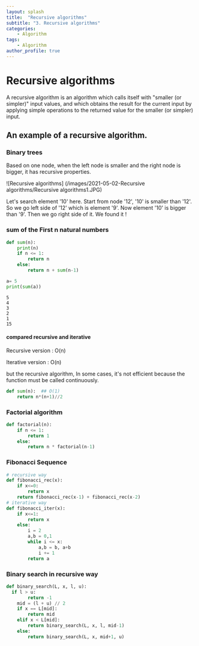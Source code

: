 ```yaml
---
layout: splash
title:  "Recursive algorithms"
subtitle: "3. Recursive algorithms"
categories:
    - Algorithm
tags:
    - Algorithm
author_profile: true
---
```


# Recursive algorithms
A recursive algorithm is an algorithm which calls itself with "smaller (or simpler)" input values, and which obtains the result for the current input by applying simple operations to the returned value for the smaller (or simpler) input.

## An example of a recursive algorithm.
### Binary trees
Based on one node, when the left node is smaller and the right node is bigger, it has recursive properties.
 
![Recursive algorithms] (/images/2021-05-02-Recursive algorithms/Recursive algorithms1.JPG)

Let's search element '10' here. Start from node '12', '10' is smaller than '12'. So we go left side of '12' which is element '9'. Now element '10' is bigger than '9'. Then we go right side of it. We found it !

### sum of the First n natural numbers


```python
def sum(n):
    print(n)
    if n <= 1:
        return n
    else:
        return n + sum(n-1)
```


```python
a= 5
print(sum(a))
```

    5
    4
    3
    2
    1
    15


#### compared recursive and iterative
Recursive version : O(n)

Iterative version : O(n)

but the recursive algorithm, In some cases, it's not efficient because the function must be called continuously.


```python
def sum(n):  ## O(1)
    return n*(n+1)//2
```

### Factorial algorithm


```python
def factorial(n):
    if n <= 1:
        return 1
    else:
        return n * factorial(n-1)
```

### Fibonacci Sequence


```python
# recursive way
def fibonacci_rec(x):
    if x<=0:
        return x
    return fibonacci_rec(x-1) + fibonacci_rec(x-2)
# iterative way
def fibonacci_iter(x):
    if x<=1:
        return x
    else:
        i = 2
        a,b = 0,1
        while i <= x:
            a,b = b, a+b
            i += 1
        return a
```

### Binary search in recursive way

```python
def binary_search(L, x, l, u):
  if l > u:
    	return -1
    mid = (l + u) // 2    
    if x == L[mid]:        
    	return mid    
   	elif x < L[mid]:        
   		return binary_search(L, x, l, mid-1)
   	else:        
   		return binary_search(L, x, mid+1, u)
```
